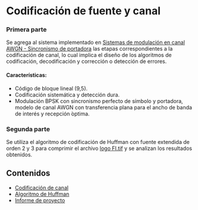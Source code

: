 # Codificación de fuente y canal

### Primera parte
Se agrega al sistema implementado en [Sistemas de modulación en canal AWGN - Sincronismo de portadora](https://github.com/ivan-svetlich/digital-communications/tree/main/modulation-and-synchronization) las etapas correspondientes a la codificación de canal, lo cual implica el diseño de los algoritmos de codificación, decodificación y corrección o detección de errores.
#### Características:
* Código de bloque lineal (9,5).
* Codificación sistemática y detección dura.
* Modulación BPSK con sincronismo perfecto de símbolo y portadora, modelo de canal AWGN con transferencia plana para el ancho de banda de interés y recepción ́optima.

### Segunda parte
Se utiliza el algoritmo de codificación de Huffman con fuente extendida de orden 2 y 3 para comprimir el archivo [logo FI.tif](https://github.com/ivan-svetlich/digital-communications/blob/main/source-and-channel-encoding/logo%20FI.tif) y se analizan los resultados obtenidos.


## Contenidos
* [Codificación de canal](https://github.com/ivan-svetlich/digital-communications/blob/main/modulation-and-synchronization/modulation-and-synchronization.m)
* [Algoritmo de Huffman](https://github.com/ivan-svetlich/digital-communications/blob/main/source-and-channel-encoding/huffman-algorithm.m)
* [Informe de proyecto](https://github.com/ivan-svetlich/digital-communications/blob/main/source-and-channel-encoding/Codificaci%C3%B3n%20de%20fuente%20y%20canal.pdf)

